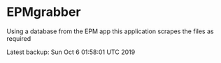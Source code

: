 # EPMgrabber
Using a database from the EPM app this application scrapes the files as required


Latest backup: Sun Oct 6 01:58:01 UTC 2019
